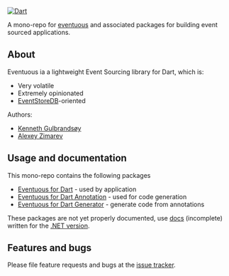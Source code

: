 [![Dart](https://github.com/Eventuous/eventuous-dart/actions/workflows/dart.yml/badge.svg)](https://github.com/Eventuous/eventuous-dart/actions/workflows/dart.yml)

A mono-repo for [eventuous](https://pub.dev/packages/eventuous) and associated packages for building event sourced applications.

## About

Eventuous ia a lightweight Event Sourcing library for Dart, which is:
- Very volatile
- Extremely opinionated
- [EventStoreDB](https://eventstore.com)-oriented

Authors:
- [Kenneth Gulbrandsøy](https://medium.com/kengu)
- [Alexey Zimarev](https://zimarev.com)

## Usage and documentation
This mono-repo contains the following packages
* [Eventuous for Dart](packages/eventuous/README.md) - used by application
* [Eventuous for Dart Annotation](packages/eventuous_annotation/README.md) - used for code generation
* [Eventuous for Dart Generator](packages/eventuous_generator/README.md) - generate code from annotations


These packages are not yet properly documented, use
[docs](https://eventuous.dev) (incomplete) written for
the [.NET version](https://github.com/Eventuous/eventuous/).

## Features and bugs

Please file feature requests and bugs at the [issue tracker][tracker].

[tracker]: https://github.com/Eventuous/eventuous-dart/issues